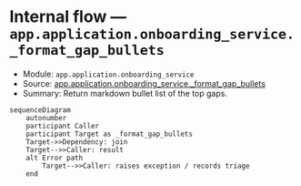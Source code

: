 # Internal flow — `app.application.onboarding_service._format_gap_bullets`

- Module: `app.application.onboarding_service`
- Source: [app.application.onboarding_service._format_gap_bullets](../Src/backend/app/application/onboarding_service.py#L15)
- Summary: Return markdown bullet list of the top gaps.

```mermaid
sequenceDiagram
    autonumber
    participant Caller
    participant Target as _format_gap_bullets
    Target->>Dependency: join
    Target-->>Caller: result
    alt Error path
        Target-->>Caller: raises exception / records triage
    end
```
